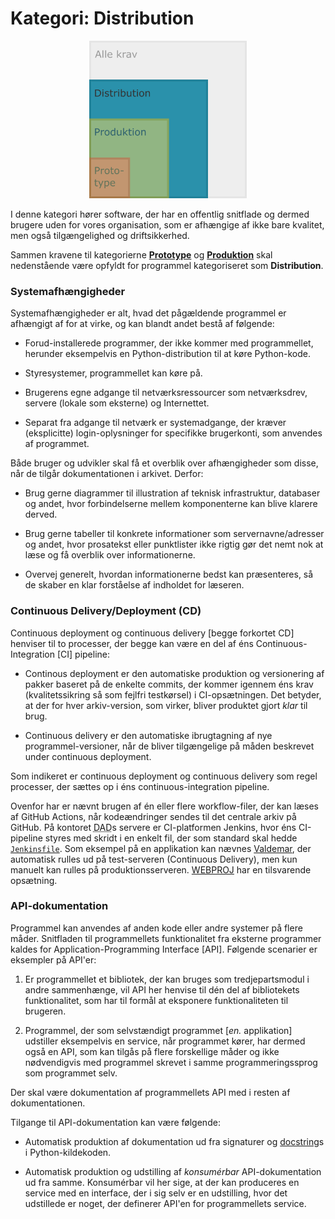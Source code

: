# Kategori: Distribution

<div style="text-align: center">
  <img title="Illustration af kategorien Distribution" src="/assets/kategorikrav-distribution.png" width="50%" />
</div>

I denne kategori hører software, der har en offentlig snitflade og dermed brugere uden for vores organisation, som er afhængige af ikke bare kvalitet, men også tilgængelighed og driftsikkerhed.

Sammen kravene til kategorierne **[Prototype](prototype.md)** og **[Produktion](produktion.md)** skal nedenstående være opfyldt for programmel kategoriseret som **Distribution**.


### Systemafhængigheder

Systemafhængigheder er alt, hvad det pågældende programmel er afhængigt af for at virke, og kan blandt andet bestå af følgende:

*   Forud-installerede programmer, der ikke kommer med programmellet, herunder eksempelvis en Python-distribution til at køre Python-kode.

*   Styresystemer, programmellet kan køre på.

*   Brugerens egne adgange til netværksressourcer som netværksdrev, servere (lokale som eksterne) og Internettet.

*   Separat fra adgange til netværk er systemadgange, der kræver (eksplicitte) login-oplysninger for specifikke brugerkonti, som anvendes af programmet.


Både bruger og udvikler skal få et overblik over afhængigheder som disse, når de tilgår dokumentationen i arkivet. Derfor:

*   Brug gerne diagrammer til illustration af teknisk infrastruktur, databaser og andet, hvor forbindelserne mellem komponenterne kan blive klarere derved.

*   Brug gerne tabeller til konkrete informationer som servernavne/adresser og andet, hvor prosatekst eller punktlister ikke rigtig gør det nemt nok at læse og få overblik over informationerne.

*   Overvej generelt, hvordan informationerne bedst kan præsenteres, så de skaber en klar forståelse af indholdet for læseren.



### Continuous Delivery/Deployment (CD)

Continuous deployment og continuous delivery [begge forkortet CD] henviser til to processer, der begge kan være en del af éns Continuous-Integration [CI] pipeline:

*   Continous deployment er den automatiske produktion og versionering af pakker baseret på de enkelte commits, der kommer igennem éns krav (kvalitetssikring så som fejlfri testkørsel) i CI-opsætningen. Det betyder, at der for hver arkiv-version, som virker, bliver produktet gjort *klar* til brug.

*   Continuous delivery er den automatiske ibrugtagning af nye programmel-versioner, når de bliver tilgængelige på måden beskrevet under continuous deployment.

Som indikeret er continuous deployment og continuous delivery som regel processer, der sættes op i éns continuous-integration pipeline.

Ovenfor har er nævnt brugen af én eller flere workflow-filer, der kan læses af GitHub Actions, når kodeændringer sendes til det centrale arkiv på GitHub. På kontoret <abbr title="Datadistribution">DAD</abbr>s servere er CI-platformen Jenkins, hvor éns CI-pipeline styres med skridt i en enkelt fil, der som standard skal hedde [`Jenkinsfile`](https://www.jenkins.io/doc/book/pipeline/jenkinsfile/). Som eksempel på en applikation kan nævnes [Valdemar](https://github.com/Kortforsyningen/Fikspunkt), der automatisk rulles ud på test-serveren (Continuous Delivery), men kun manuelt kan rulles på produktionsserveren. [WEBPROJ](https://github.com/Kortforsyningen/WEBPROJ) har en tilsvarende opsætning.


### API-dokumentation

Programmel kan anvendes af anden kode eller andre systemer på flere måder. Snitfladen til programmellets funktionalitet fra eksterne programmer kaldes for Application-Programming Interface [API]. Følgende scenarier er eksempler på API'er:

1.  Er programmellet et bibliotek, der kan bruges som tredjepartsmodul i andre sammenhænge, vil API her henvise til dén del af bibliotekets funktionalitet, som har til formål at eksponere funktionaliteten til brugeren.

2.  Programmel, der som selvstændigt programmet [*en.* applikation] udstiller eksempelvis en service, når programmet kører, har dermed også en API, som kan tilgås på flere forskellige måder og ikke nødvendigvis med programmel skrevet i samme programmeringssprog som programmet selv.

Der skal være dokumentation af programmellets API med i resten af dokumentationen.

Tilgange til API-dokumentation kan være følgende:

*   Automatisk produktion af dokumentation ud fra signaturer og [docstring][PEP-0257]s i Python-kildekoden.

*   Automatisk produktion og udstilling af *konsumérbar* API-dokumentation ud fra samme. Konsumérbar vil her sige, at der kan produceres en service med en interface, der i sig selv er en udstilling, hvor det udstillede er noget, der definerer API'en for programmellets service.

[PEP-0257]: https://peps.python.org/pep-0257/


